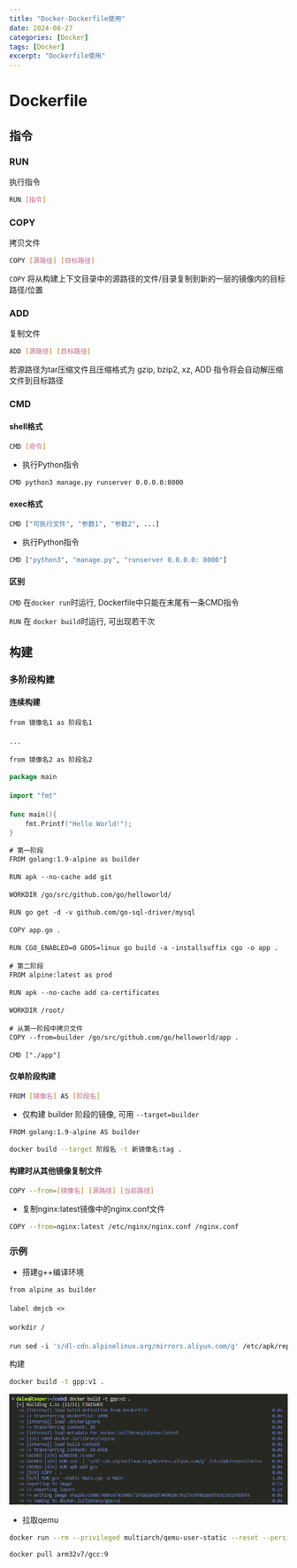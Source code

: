 ```yaml
---
title: "Docker-Dockerfile使用"
date: 2024-08-27
categories: [Docker]
tags: [Docker]
excerpt: "Dockerfile使用"
---
```


# Dockerfile

## 指令

### RUN

执行指令

```sh
RUN [指令]
```

### COPY

拷贝文件

```sh
COPY [源路径] [目标路径]
```

`COPY` 将从构建上下文目录中的源路径的文件/目录复制到新的一层的镜像内的目标路径/位置

### ADD

复制文件

```sh
ADD [源路径] [目标路径]
```

若源路径为tar压缩文件且压缩格式为 gzip, bzip2, xz, ADD 指令将会自动解压缩文件到目标路径

### CMD

#### shell格式

```sh
CMD [命令]
```

- 执行Python指令

```sh
CMD python3 manage.py runserver 0.0.0.0:8000
```

#### exec格式

```sh
CMD ["可执行文件", "参数1", "参数2", ...]
```

- 执行Python指令

```sh
CMD ["python3", "manage.py", "runserver 0.0.0.0: 8000"]
```

#### 区别

`CMD` 在`docker run`时运行, Dockerfile中只能在末尾有一条CMD指令

`RUN` 在 `docker build`时运行, 可出现若干次

## 构建

### 多阶段构建

#### 连续构建

```sh
from 镜像名1 as 阶段名1

...

from 镜像名2 as 阶段名2
```

```go
package main

import "fmt"

func main(){
    fmt.Printf("Hello World!");
}
```

```docker
# 第一阶段
FROM golang:1.9-alpine as builder

RUN apk --no-cache add git

WORKDIR /go/src/github.com/go/helloworld/

RUN go get -d -v github.com/go-sql-driver/mysql

COPY app.go .

RUN CGO_ENABLED=0 GOOS=linux go build -a -installsuffix cgo -o app .

# 第二阶段
FROM alpine:latest as prod

RUN apk --no-cache add ca-certificates

WORKDIR /root/

# 从第一阶段中拷贝文件
COPY --from=builder /go/src/github.com/go/helloworld/app .

CMD ["./app"]
```

#### 仅单阶段构建

```sh
FROM [镜像名] AS [阶段名]
```

- 仅构建 builder 阶段的镜像, 可用 `--target=builder`

```sh
FROM golang:1.9-alpine AS builder
```

```sh
docker build --target 阶段名 -t 新镜像名:tag .
```

#### 构建时从其他镜像复制文件

```sh
COPY --from=[镜像名] [源路径] [当前路径]
```

- 复制nginx:latest镜像中的nginx.conf文件

```sh
COPY --from=nginx:latest /etc/nginx/nginx.conf /nginx.conf
```

### 示例

- 搭建g++编译环境

```dockerfile
from alpine as builder

label dmjcb <>

workdir /

run sed -i 's/dl-cdn.alpinelinux.org/mirrors.aliyun.com/g' /etc/apk/repositories && apk add g++
```

构建

```sh
docker build -t gpp:v1 .
```

![](https://raw.githubusercontent.com/dmjcb/SelfImgur/main/20230207002040.png)

- 拉取qemu

```sh
docker run --rm --privileged multiarch/qemu-user-static --reset --persistent yes
```

```sh
docker pull arm32v7/gcc:9
```